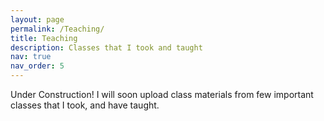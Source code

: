 ```yaml
---
layout: page
permalink: /Teaching/
title: Teaching
description: Classes that I took and taught
nav: true
nav_order: 5
---
```

Under Construction! I will soon upload class materials from few important classes that I took, and have taught.
